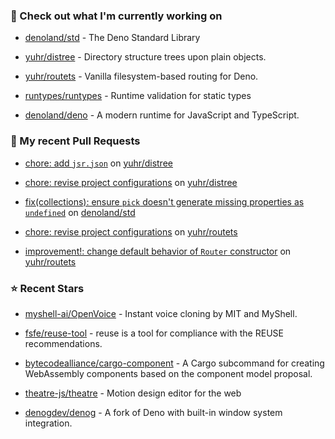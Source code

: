 ### 👷 Check out what I'm currently working on



- [denoland/std](https://github.com/denoland/std) - The Deno Standard Library

- [yuhr/distree](https://github.com/yuhr/distree) - Directory structure trees upon plain objects.

- [yuhr/routets](https://github.com/yuhr/routets) - Vanilla filesystem-based routing for Deno.

- [runtypes/runtypes](https://github.com/runtypes/runtypes) - Runtime validation for static types

- [denoland/deno](https://github.com/denoland/deno) - A modern runtime for JavaScript and TypeScript.

### 🔨 My recent Pull Requests



- [chore: add `jsr.json`](https://github.com/yuhr/distree/pull/9) on [yuhr/distree](https://github.com/yuhr/distree)

- [chore: revise project configurations](https://github.com/yuhr/distree/pull/8) on [yuhr/distree](https://github.com/yuhr/distree)

- [fix(collections): ensure `pick` doesn&#39;t generate missing properties as `undefined`](https://github.com/denoland/std/pull/5926) on [denoland/std](https://github.com/denoland/std)

- [chore: revise project configurations](https://github.com/yuhr/routets/pull/22) on [yuhr/routets](https://github.com/yuhr/routets)

- [improvement!: change default behavior of `Router` constructor](https://github.com/yuhr/routets/pull/21) on [yuhr/routets](https://github.com/yuhr/routets)

### ⭐ Recent Stars



- [myshell-ai/OpenVoice](https://github.com/myshell-ai/OpenVoice) - Instant voice cloning by MIT and MyShell.

- [fsfe/reuse-tool](https://github.com/fsfe/reuse-tool) - reuse is a tool for compliance with the REUSE recommendations.

- [bytecodealliance/cargo-component](https://github.com/bytecodealliance/cargo-component) - A Cargo subcommand for creating WebAssembly components based on the component model proposal.

- [theatre-js/theatre](https://github.com/theatre-js/theatre) - Motion design editor for the web

- [denogdev/denog](https://github.com/denogdev/denog) - A fork of Deno with built-in window system integration.